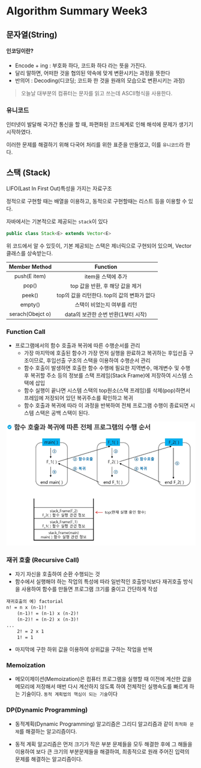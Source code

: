 # Algorithm Summary Week3

## 문자열(String)

#### 인코딩이란?
- Encode + ing : 부호화 하다, 코드화 하다 라는 뜻을 가진다.
- 달리 말하면, 어떠한 것을 협의된 약속에 맞게 변환시키는 과정을 뜻한다
- 반의어 : Decoding(디코딩; 코드화 한 것을 원래의 모습으로 변환시키는 과정)

> 오늘날 대부분의 컴퓨터는 문자를 읽고 쓰는데 ASCII형식을 사용한다.

### 유니코드
인터넷이 발달해 국가간 통신을 할 때, 파편화된 코드체계로 인해 해석에 문제가 생기기 시작하였다.<br>

이러한 문제를 해결하기 위해 다국어 처리를 위한 표준을 만들었고, 이를 `유니코드`라 한다.

## 스택 (Stack)
LIFO(Last In First Out)특성을 가지는 자료구조

정적으로 구현할 때는 배열을 이용하고, 동적으로 구현할때는 리스트 등을 이용할 수 있다.

자바에서는 기본적으로 제공되는 `stack`이 있다

```java
public class Stack<E> extends Vector<E>
```
위 코드에서 알 수 있듯이, 기본 제공되는 스택은 제너릭으로 구현되어 있으며, Vector<E> 클래스를 상속받는다.

|Member Method|Function|
|:--:|:--:|
|push(E item)|item을 스택에 추가|
|pop()|top 값을 반환, 후 해당 값을 제거|
|peek()|top의 값을 리턴한다. top의 값의 변화가 없다|
|empty()|스택이 비었는지 여부를 리턴|
|serach(Obejct o)|data의 보관한 순번 반환(1부터 시작)|


### Function Call
- 프로그램에서의 함수 호출과 복귀에 따른 수행순서를 관리
    - 가장 마지막에 호출된 함수가 가장 먼저 실행을 완료하고 복귀하는 후입선출 구조이므로, 후입선출 구조의 스택을 이용하여 수행순서 관리
    - 함수 호출이 발생하면 호출한 함수 수행에 필요한 지역변수, 매개변수 및 수행 후 복귀할 주소 등의 정보를 스택 프레임(Stack Frame)에 저장하여 시스템 스택에 삽입
    - 함수 실행이 끝나면 시스템 스택의 top원소(스택 프레임)를 삭제(pop)하면서 프레임에 저장되어 있던 복귀주소를 확인하고 복귀
    - 함수 호출과 복귀에 따라 이 과정을 반복하여 전체 프로그램 수행이 종료되면 시스템 스택은 공백 스택이 된다.

![Function Call Structure](./img/FunctionCall.png)

### 재귀 호출 (Recursive Call)
- 자기 자신을 호출하여 순환 수행되는 것
- 함수에서 실행해야 하는 작업의 특성에 따라 일반적인 호출방식보다 재귀호출 방식을 사용하여 함수를 만들면 프로그램 크기를 줄이고 간단하게 작성

```
재귀호출의 예) factorial
n! = n x (n-1)!
    (n-1)! = (n-1) x (n-2)!
    (n-2)! = (n-2) x (n-3)!
...
    2! = 2 x 1
    1! = 1
```
- 마지막에 구한 하위 값을 이용하여 상위값을 구하는 작업을 반복

### Memoization
- 메모이제이션(Memoization)은 컴퓨터 프로그램을 실행할 때 이전에 계산한 값을 메모리에 저장해서 매번 다시 계산하지 않도록 하여 전체적인 실행속도를 빠르게 하는 기술이다. `동적 계획법의 핵심이 되는 기술`이다

### DP(Dynamic Programming)
- 동적계획(Dynamic Programming) 알고리즘은 그리디 알고리즘과 같이 `최적화 문제`를 해결하는 알고리즘이다.

- 동적 계획 알고리즘은 먼저 크기가 작은 부분 문제들을 모두 해결한 후에 그 해들을 이용하여 보다 큰 크기의 부분문제들을 해결하여, 최종적으로 원래 주어진 입력의 문제를 해결하는 알고리즘이다.